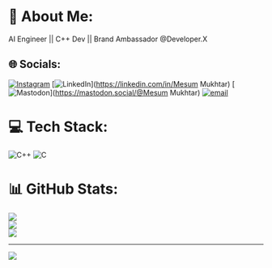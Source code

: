 # 💫 About Me:
AI Engineer || C++ Dev || Brand Ambassador @Developer.X


## 🌐 Socials:
[![Instagram](https://img.shields.io/badge/Instagram-%23E4405F.svg?logo=Instagram&logoColor=white)](https://instagram.com/meesummukhtar) [![LinkedIn](https://img.shields.io/badge/LinkedIn-%230077B5.svg?logo=linkedin&logoColor=white)](https://linkedin.com/in/Mesum Mukhtar) [![Mastodon](https://img.shields.io/badge/-MASTODON-%232B90D9?logo=mastodon&logoColor=white)](https://mastodon.social/@Mesum Mukhtar) [![email](https://img.shields.io/badge/Email-D14836?logo=gmail&logoColor=white)](mailto:mesummukhtar47@gmail.com) 

# 💻 Tech Stack:
![C++](https://img.shields.io/badge/c++-%2300599C.svg?style=for-the-badge&logo=c%2B%2B&logoColor=white) ![C](https://img.shields.io/badge/c-%2300599C.svg?style=for-the-badge&logo=c&logoColor=white)
# 📊 GitHub Stats:
![](https://github-readme-stats.vercel.app/api?username=codewithMeesum&theme=dark&hide_border=false&include_all_commits=false&count_private=false)<br/>
![](https://nirzak-streak-stats.vercel.app/?user=codewithMeesum&theme=dark&hide_border=false)<br/>
![](https://github-readme-stats.vercel.app/api/top-langs/?username=codewithMeesum&theme=dark&hide_border=false&include_all_commits=false&count_private=false&layout=compact)

---
[![](https://visitcount.itsvg.in/api?id=codewithMeesum&icon=0&color=0)](https://visitcount.itsvg.in)

<!-- Proudly created with GPRM ( https://gprm.itsvg.in ) -->
